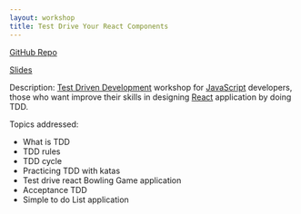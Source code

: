 ```yaml
---
layout: workshop
title: Test Drive Your React Components
---
```


[GitHub Repo](https://github.com/alex-dukhno/test-drive-your-react-component-workshop)

[Slides](https://alex-dukhno.github.io/test-drive-your-react-component-workshop)

Description:
[Test Driven Development](https://en.wikipedia.org/wiki/Test-driven_development) workshop for [JavaScript](https://www.javascript.com/) developers, those who want improve their skills in designing [React](https://reactjs.org) application by doing TDD.

Topics addressed:
  * What is TDD
  * TDD rules
  * TDD cycle
  * Practicing TDD with katas
  * Test drive react Bowling Game application
  * Acceptance TDD
  * Simple to do List application
